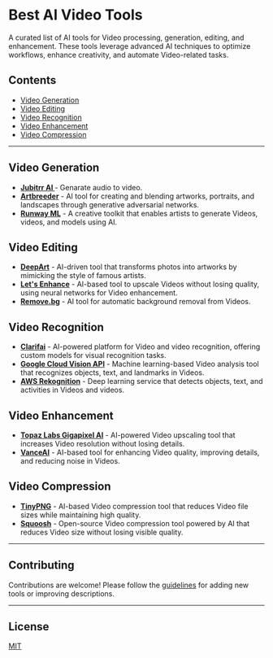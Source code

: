 

# Best AI Video Tools

A curated list of AI tools for Video processing, generation, editing, and enhancement. These tools leverage advanced AI techniques to optimize workflows, enhance creativity, and automate Video-related tasks.

## Contents
- [Video Generation](#Video-generation)
- [Video Editing](#Video-editing)
- [Video Recognition](#Video-recognition)
- [Video Enhancement](#Video-enhancement)
- [Video Compression](#Video-compression)

---

## Video Generation

- **[Jubitrr AI ](https://jupitrr.com/)** - Genarate audio to video.
- **[Artbreeder](https://www.artbreeder.com/)** - AI tool for creating and blending artworks, portraits, and landscapes through generative adversarial networks.
- **[Runway ML](https://runwayml.com/)** - A creative toolkit that enables artists to generate Videos, videos, and models using AI.

## Video Editing

- **[DeepArt](https://deepart.io/)** - AI-driven tool that transforms photos into artworks by mimicking the style of famous artists.
- **[Let's Enhance](https://letsenhance.io/)** - AI-based tool to upscale Videos without losing quality, using neural networks for Video enhancement.
- **[Remove.bg](https://www.remove.bg/)** - AI tool for automatic background removal from Videos.

## Video Recognition

- **[Clarifai](https://www.clarifai.com/)** - AI-powered platform for Video and video recognition, offering custom models for visual recognition tasks.
- **[Google Cloud Vision API](https://cloud.google.com/vision)** - Machine learning-based Video analysis tool that recognizes objects, text, and landmarks in Videos.
- **[AWS Rekognition](https://aws.amazon.com/rekognition/)** - Deep learning service that detects objects, text, and activities in Videos and videos.

## Video Enhancement

- **[Topaz Labs Gigapixel AI](https://www.topazlabs.com/gigapixel-ai)** - AI-powered Video upscaling tool that increases Video resolution without losing details.
- **[VanceAI](https://vanceai.com/)** - AI-based tool for enhancing Video quality, improving details, and reducing noise in Videos.

## Video Compression

- **[TinyPNG](https://tinypng.com/)** - AI-based Video compression tool that reduces Video file sizes while maintaining high quality.
- **[Squoosh](https://squoosh.app/)** - Open-source Video compression tool powered by AI that reduces Video size without losing visible quality.

---

## Contributing

Contributions are welcome! Please follow the [guidelines](CONTRIBUTING.md) for adding new tools or improving descriptions.

---

## License

[MIT](LICENSE)
